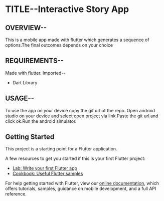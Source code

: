 # TITLE--Interactive Story App

## OVERVIEW--
This is a mobile app made with flutter which generates a sequence of options.The final outcomes depends on your choice

## REQUIREMENTS--

Made with flutter. Imported--
* Dart Library

## USAGE--
To use the app on your device copy the git url of the repo. Open android studio on your device and select open project via link.Paste the git url and click ok.Run the android simulator.

## Getting Started

This project is a starting point for a Flutter application.

A few resources to get you started if this is your first Flutter project:

- [Lab: Write your first Flutter app](https://flutter.dev/docs/get-started/codelab)
- [Cookbook: Useful Flutter samples](https://flutter.dev/docs/cookbook)

For help getting started with Flutter, view our
[online documentation](https://flutter.dev/docs), which offers tutorials,
samples, guidance on mobile development, and a full API reference.

